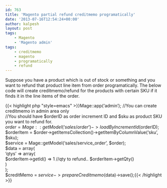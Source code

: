 ```yaml
---
id: 763
title: 'Magento partial refund creditmemo programatically'
date: '2013-07-16T12:54:24+00:00'
author: kalpesh
layout: post
tags:
    - Magento
    - 'Magento admin'
tags:
    - creditmemo
    - magento
    - programatically
    - refund
---
```


Suppose you have a product which is out of stock or something and you want to refund that product line item from order programatically. The below code will create creditmemo/refund for the products with certain SKU if it finds it in the line items of the order.

{{< highlight php "style=emacs" >}}Mage::app(‘admin’); //You can create creditmemo in admin area only  
//You should have $orderID as order increment ID and $sku as product SKU you want to refund for.  
$order = Mage::getModel(‘sales/order’)->loadByIncrementId($orderID);  
$orderItem = $order->getItemsCollection()->getItemByColumnValue(‘sku’, $sku);  
$service = Mage::getModel(‘sales/service_order’, $order);  
$data = array(  
 ‘qtys’ => array(  
 $orderItem->getId() => 1 //qty to refund.. $orderItem->getQty()  
 )  
);  
$creditMemo = $service->prepareCreditmemo($data)->save();{{< /highlight >}}